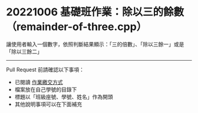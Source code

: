 # 20221006 基礎班作業：除以三的餘數（remainder-of-three.cpp）

讓使用者輸入一個數字，依照判斷結果顯示：「三的倍數」、「除以三餘一」或是「除以三餘二」

---

Pull Request 前請確認以下事項：

* 已閱讀 [作業繳交方式](https://hackmd.io/@nssh/nscsc/%2F%40nssh%2Fsummit-homework)
* 檔案放在自己學號的目錄下
* 標題以「班級座號、學號、姓名」作為開頭
* 其他說明事項可以在下面補充
